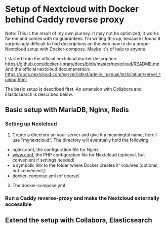 # Setup of Nextcloud with Docker behind Caddy reverse proxy

Note: This is the result of my own journey. It may not be optimized, it works for me and comes with no guarantees. 
I'm writing this up, because I found it surprisingly difficult to find descriptions on the web how to do a proper Nextcloud setup with Docker-compose. Maybe it's of help to anyone.

I started from the official nextcloud docker description: https://github.com/docker-library/docs/blob/master/nextcloud/README.md
And the official nextcloud documentation: https://docs.nextcloud.com/server/latest/admin_manual/installation/server_tuning.html

The basic setup is described first. 
An extension with Collabora and Elasticsearch is described below.
 
## Basic setup with MariaDB, Nginx, Redis

### Setting up Nextcloud
1) Create a directory on your server and give it a meaningful name, here I use "mynextcloud".
The directory will eventually hold the following
- nginx.conf, the configuration file for Nginx
- www.conf,  the PHP configuration file for Nextcloud (optional, but convenient if settings needed)
- a symbolic link to the folder where Docker creates it' volumes (optional, but convenient,)
- docker-compose.yml (of course)

2) The docker-compose.yml

### Run a Caddy reverse-proxy and make the Nextcloud externally accessible

## Extend the setup with Collabora, Elasticsearch
